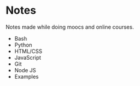 # Notes
Notes made while doing moocs and online courses.

- Bash
- Python
- HTML/CSS
- JavaScript
- Git
- Node JS
- Examples
